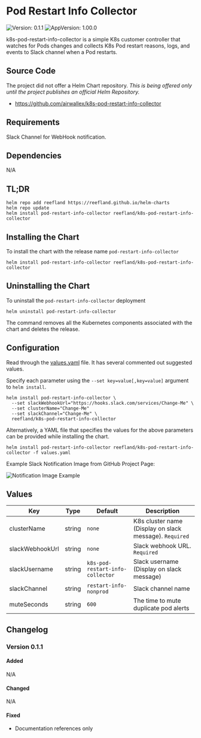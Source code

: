 # Pod Restart Info Collector

![Version: 0.1.1](https://img.shields.io/badge/Version-0.1.1-informational?style=flat-square) ![AppVersion: 1.00.0](https://img.shields.io/badge/AppVersion-1.0.0-informational?style=flat-square)

k8s-pod-restart-info-collector is a simple K8s customer controller that watches for Pods changes and collects K8s Pod restart reasons, logs, and events to Slack channel when a Pod restarts.

## Source Code

The project did not offer a Helm Chart repository.  _This is being offered only until the project publishes an official Helm Repository._

* <https://github.com/airwallex/k8s-pod-restart-info-collector>

## Requirements

Slack Channel for WebHook notification.

## Dependencies

N/A

## TL;DR

```console
helm repo add reefland https://reefland.github.io/helm-charts
helm repo update
helm install pod-restart-info-collector reefland/k8s-pod-restart-info-collector
```

## Installing the Chart

To install the chart with the release name `pod-restart-info-collector`

```console
helm install pod-restart-info-collector reefland/k8s-pod-restart-info-collector
```

## Uninstalling the Chart

To uninstall the `pod-restart-info-collector` deployment

```console
helm uninstall pod-restart-info-collector
```

The command removes all the Kubernetes components associated with the chart and deletes the release.

## Configuration

Read through the [values.yaml](./values.yaml) file. It has several commented out suggested values.

Specify each parameter using the `--set key=value[,key=value]` argument to `helm install`.

```console
helm install pod-restart-info-collector \
  --set slackWebhookUrl="https://hooks.slack.com/services/Change-Me" \
  --set clusterName="Change-Me" 
  --set slackChannel="Change-Me" \
  reefland/k8s-pod-restart-info-collector
```

Alternatively, a YAML file that specifies the values for the above parameters can be provided while installing the chart.

```console
helm install pod-restart-info-collector reefland/k8s-pod-restart-info-collector -f values.yaml
```

Example Slack Notification Image from GitHub Project Page:

![Notification Image Example](https://camo.githubusercontent.com/b394a049d5d34f78e186ac8695c23611e1afb1fcf6ae9ada8b31bbd1f44fc905/68747470733a2f2f6d69726f2e6d656469756d2e636f6d2f6d61782f313230302f312a6d767a5868624e6551434a39426c68316f44483475772e706e67)

## Values

| Key | Type | Default | Description |
|-----|------|---------|-------------|
| clusterName | string | `none` | K8s cluster name (Display on slack message). `Required`|
| slackWebhookUrl | string | `none` | Slack webhook URL. `Required`|
| slackUsername | string | `k8s-pod-restart-info-collector` | Slack username (Display on slack message) |
| slackChannel | string | `restart-info-nonprod` | Slack channel name |
| muteSeconds | string | `600` | The time to mute duplicate pod alerts |

## Changelog

### Version 0.1.1

#### Added

N/A

#### Changed

N/A

#### Fixed

* Documentation references only
